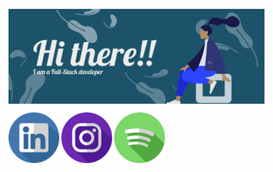  ![cover](/articCode.png)

[ <img src="/linkedin.svg" width="100" height="100" />](https://www.linkedin.com/in/lioliveiraz/)
[ <img src="/instagram.svg" width="100" height="100" />](https://www.instagram.com/lioliveiraz/)
[ <img src="/spotify.svg" width="100" height="100" />](https://open.spotify.com/show/78POHlcq3KqOEyqbTd5Und)
